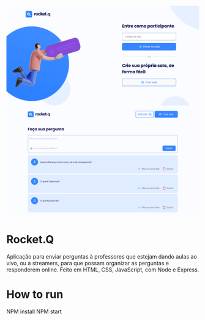 <img src="https://github.com/gregisb/Rocket.Q---NLWTogether/blob/main/public/images/rocketq.png?raw=true" />
<img src="https://github.com/gregisb/Rocket.Q---NLWTogether/blob/main/public/images/68747470733a2f2f75706c6f61646465696d6167656e732e636f6d2e62722f696d616765732f3030332f3330382f3136392f6f726967696e616c2f56697375616c697a612543332541372543332541336f5f64655f61646d696e5f2d5f50657267756e7461732e706e673f31363234373534333536.png?raw=true" />

# Rocket.Q

Aplicação para enviar perguntas à professores que estejam dando aulas ao vivo, ou a streamers, para que possam organizar as perguntas e responderem online. Feito em HTML, CSS, JavaScript, com Node e Express.

# How to run

NPM install
NPM start 

